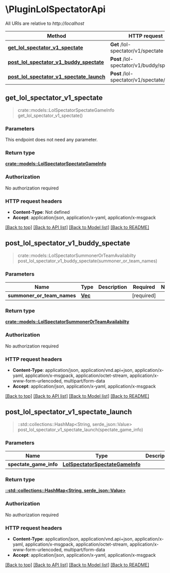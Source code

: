 # \PluginLolSpectatorApi

All URIs are relative to *http://localhost*

Method | HTTP request | Description
------------- | ------------- | -------------
[**get_lol_spectator_v1_spectate**](PluginLolSpectatorApi.md#get_lol_spectator_v1_spectate) | **Get** /lol-spectator/v1/spectate | 
[**post_lol_spectator_v1_buddy_spectate**](PluginLolSpectatorApi.md#post_lol_spectator_v1_buddy_spectate) | **Post** /lol-spectator/v1/buddy/spectate | 
[**post_lol_spectator_v1_spectate_launch**](PluginLolSpectatorApi.md#post_lol_spectator_v1_spectate_launch) | **Post** /lol-spectator/v1/spectate/launch | 



## get_lol_spectator_v1_spectate

> crate::models::LolSpectatorSpectateGameInfo get_lol_spectator_v1_spectate()


### Parameters

This endpoint does not need any parameter.

### Return type

[**crate::models::LolSpectatorSpectateGameInfo**](LolSpectatorSpectateGameInfo.md)

### Authorization

No authorization required

### HTTP request headers

- **Content-Type**: Not defined
- **Accept**: application/json, application/x-yaml, application/x-msgpack

[[Back to top]](#) [[Back to API list]](../README.md#documentation-for-api-endpoints) [[Back to Model list]](../README.md#documentation-for-models) [[Back to README]](../README.md)


## post_lol_spectator_v1_buddy_spectate

> crate::models::LolSpectatorSummonerOrTeamAvailabilty post_lol_spectator_v1_buddy_spectate(summoner_or_team_names)


### Parameters


Name | Type | Description  | Required | Notes
------------- | ------------- | ------------- | ------------- | -------------
**summoner_or_team_names** | [**Vec<String>**](String.md) |  | [required] |

### Return type

[**crate::models::LolSpectatorSummonerOrTeamAvailabilty**](LolSpectatorSummonerOrTeamAvailabilty.md)

### Authorization

No authorization required

### HTTP request headers

- **Content-Type**: application/json, application/vnd.api+json, application/x-yaml, application/x-msgpack, application/octet-stream, application/x-www-form-urlencoded, multipart/form-data
- **Accept**: application/json, application/x-yaml, application/x-msgpack

[[Back to top]](#) [[Back to API list]](../README.md#documentation-for-api-endpoints) [[Back to Model list]](../README.md#documentation-for-models) [[Back to README]](../README.md)


## post_lol_spectator_v1_spectate_launch

> ::std::collections::HashMap<String, serde_json::Value> post_lol_spectator_v1_spectate_launch(spectate_game_info)


### Parameters


Name | Type | Description  | Required | Notes
------------- | ------------- | ------------- | ------------- | -------------
**spectate_game_info** | [**LolSpectatorSpectateGameInfo**](LolSpectatorSpectateGameInfo.md) |  | [required] |

### Return type

[**::std::collections::HashMap<String, serde_json::Value>**](serde_json::Value.md)

### Authorization

No authorization required

### HTTP request headers

- **Content-Type**: application/json, application/vnd.api+json, application/x-yaml, application/x-msgpack, application/octet-stream, application/x-www-form-urlencoded, multipart/form-data
- **Accept**: application/json, application/x-yaml, application/x-msgpack

[[Back to top]](#) [[Back to API list]](../README.md#documentation-for-api-endpoints) [[Back to Model list]](../README.md#documentation-for-models) [[Back to README]](../README.md)

